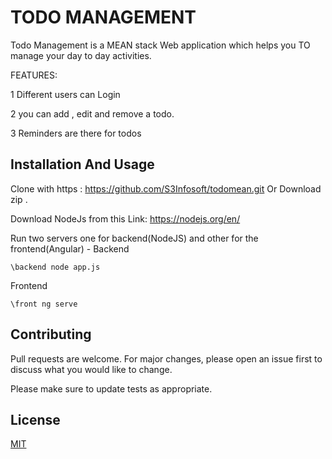 # TODO MANAGEMENT 
Todo Management is a MEAN stack Web application which helps you TO manage your day to day activities.

FEATURES:

1 Different users can Login

2 you can add , edit and remove a todo.

3 Reminders are there for todos


## Installation And Usage
Clone with https : https://github.com/S3Infosoft/todomean.git
Or
Download zip .

Download NodeJs from this Link:
https://nodejs.org/en/

Run two servers one for backend(NodeJS) and other for the frontend(Angular) -
Backend
``` 
\backend node app.js
```
Frontend
```
\front ng serve
```
## Contributing
Pull requests are welcome. For major changes, please open an issue first to discuss what you would like to change.

Please make sure to update tests as appropriate.

## License
[MIT](https://choosealicense.com/licenses/mit/)


